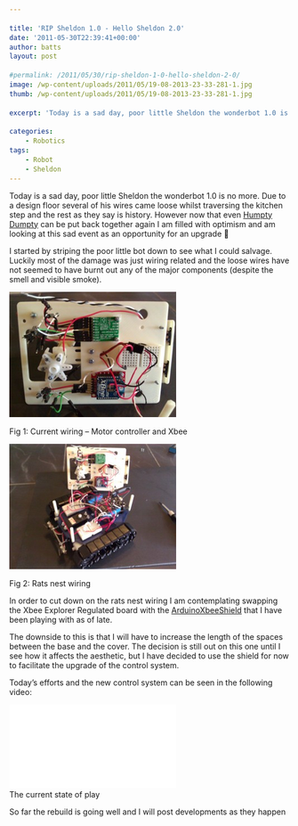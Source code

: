 ```yaml
---

title: 'RIP Sheldon 1.0 - Hello Sheldon 2.0'
date: '2011-05-30T22:39:41+00:00'
author: batts
layout: post

#permalink: /2011/05/30/rip-sheldon-1-0-hello-sheldon-2-0/
image: /wp-content/uploads/2011/05/19-08-2013-23-33-281-1.jpg
thumb: /wp-content/uploads/2011/05/19-08-2013-23-33-281-1.jpg

excerpt: 'Today is a sad day, poor little Sheldon the wonderbot 1.0 is no more. Due to a design floor several of his wires came loose whilst traversing the kitchen step and the rest as they say is history'

categories:
    - Robotics
tags:
    - Robot
    - Sheldon
---
```


Today is a sad day, poor little Sheldon the wonderbot 1.0 is no more. Due to a design floor several of his wires came loose whilst traversing the kitchen step and the rest as they say is history. However now that even [Humpty Dumpty](http://www.dailymail.co.uk/news/article-1221355/BBC-takes-big-fall-changes-words-Humpty-Dumpty-rhyme.html "Humpty Dumpty PC") can be put back together again I am filled with optimism and am looking at this sad event as an opportunity for an upgrade 🙂

I started by striping the poor little bot down to see what I could salvage. Luckily most of the damage was just wiring related and the loose wires have not seemed to have burnt out any of the major components (despite the smell and visible smoke).

[![](/wp-content/uploads/2011/05/WP_000610-300x225.jpg "Xbee and Motor Controller")](/wp-content/uploads/2011/05/WP_000610.jpg)

<span class="caption">Fig 1: Current wiring – Motor controller and Xbee</span>

[![](/wp-content/uploads/2011/05/WP_000607-300x225.jpg "The Rats Nest Reveled")](/wp-content/uploads/2011/05/WP_000607.jpg)

<span class="caption">Fig 2: Rats nest wiring</span>

In order to cut down on the rats nest wiring I am contemplating swapping the Xbee Explorer Regulated board with the [ArduinoXbeeShield](http://www.dyadica.net/journal/arduino-xbee-shield-mod-for-netduino "arduino-xbee-shield-mod-for-netduino") that I have been playing with as of late.

The downside to this is that I will have to increase the length of the spaces between the base and the cover. The decision is still out on this one until I see how it affects the aesthetic, but I have decided to use the shield for now to facilitate the upgrade of the control system.

Today’s efforts and the new control system can be seen in the following video:

<div class="video-container"><iframe allowfullscreen="" class="youtube" frameborder="0" src="//www.youtube.com/embed/izWONKahJnA?rel=0"></iframe></div><span class="caption">The current state of play</span>

So far the rebuild is going well and I will post developments as they happen